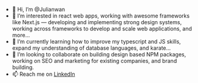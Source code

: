 - 👋 Hi, I’m @Julianwan
- 👀 I’m interested in react web apps, working with awesome frameworks like Next.js — developing and implementing strong design systems, working across frameworks to develop and scale web applications, and more...
- 🌱 I’m currently learning how to improve my typescript and JS skills, expand my understanding of database languages, and karate...
- 💞️ I’m looking to collaborate on building design based NPM packages, working on SEO and marketing for existing companies, and brand building.
- 📫 Reach me on [LinkedIn](https://www.linkedin.com/in/julianwan)
